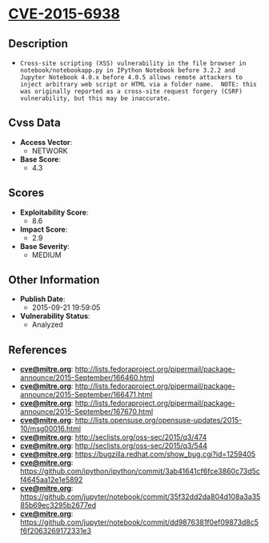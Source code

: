 
# [CVE-2015-6938](https://cve.mitre.org/cgi-bin/cvename.cgi?name=CVE-2015-6938)

## Description

- `Cross-site scripting (XSS) vulnerability in the file browser in notebook/notebookapp.py in IPython Notebook before 3.2.2 and Jupyter Notebook 4.0.x before 4.0.5 allows remote attackers to inject arbitrary web script or HTML via a folder name.  NOTE: this was originally reported as a cross-site request forgery (CSRF) vulnerability, but this may be inaccurate.`

## Cvss Data

- **Access Vector**:
  - NETWORK
- **Base Score**:
  - 4.3

## Scores

- **Exploitability Score**:
  - 8.6
- **Impact Score**:
  - 2.9
- **Base Severity**:
  - MEDIUM

## Other Information

- **Publish Date**:
  - 2015-09-21 19:59:05
- **Vulnerability Status**:
  - Analyzed

## References

- **cve@mitre.org**: http://lists.fedoraproject.org/pipermail/package-announce/2015-September/166460.html
- **cve@mitre.org**: http://lists.fedoraproject.org/pipermail/package-announce/2015-September/166471.html
- **cve@mitre.org**: http://lists.fedoraproject.org/pipermail/package-announce/2015-September/167670.html
- **cve@mitre.org**: http://lists.opensuse.org/opensuse-updates/2015-10/msg00016.html
- **cve@mitre.org**: http://seclists.org/oss-sec/2015/q3/474
- **cve@mitre.org**: http://seclists.org/oss-sec/2015/q3/544
- **cve@mitre.org**: https://bugzilla.redhat.com/show_bug.cgi?id=1259405
- **cve@mitre.org**: https://github.com/ipython/ipython/commit/3ab41641cf6fce3860c73d5cf4645aa12e1e5892
- **cve@mitre.org**: https://github.com/jupyter/notebook/commit/35f32dd2da804d108a3a3585b69ec3295b2677ed
- **cve@mitre.org**: https://github.com/jupyter/notebook/commit/dd9876381f0ef09873d8c5f6f2063269172331e3
